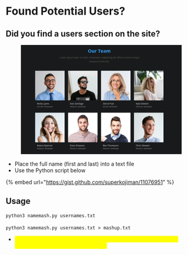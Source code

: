 # Found Potential Users?

## Did you find a users section on the site?&#x20;

<figure><img src="../../.gitbook/assets/image (1) (3).png" alt=""><figcaption></figcaption></figure>

* Place the full name (first and last) into a text file
* Use the Python script below

{% embed url="https://gist.github.com/superkojiman/11076951" %}

## Usage

```
python3 namemash.py usernames.txt

python3 namemash.py usernames.txt > mashup.txt
```

* <mark style="color:yellow;">You can now utilize Kerbrute User Enumeration or GetNPUsers to enumerate valid users in the domain!</mark>

